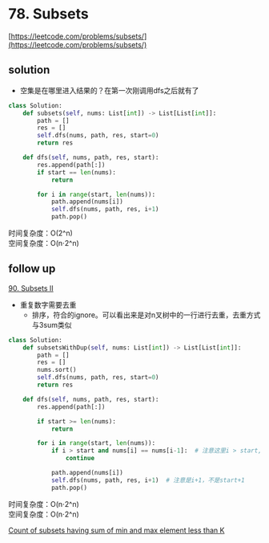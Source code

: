 # 78. Subsets

[https://leetcode.com/problems/subsets/](https://leetcode.com/problems/subsets/)

## solution

- 空集是在哪里进入结果的？在第一次刚调用dfs之后就有了

```python
class Solution:
    def subsets(self, nums: List[int]) -> List[List[int]]:
        path = []
        res = []
        self.dfs(nums, path, res, start=0)
        return res

    def dfs(self, nums, path, res, start):
        res.append(path[:])
        if start == len(nums):
            return

        for i in range(start, len(nums)):
            path.append(nums[i])
            self.dfs(nums, path, res, i+1)
            path.pop()
```

时间复杂度：O(2^n) <br>
空间复杂度：O(n⋅2^n)

## follow up

[90. Subsets II](https://leetcode.com/problems/subsets-ii/)

- 重复数字需要去重
  - 排序，符合的ignore。可以看出来是对n叉树中的一行进行去重，去重方式与3sum类似

```python
class Solution:
    def subsetsWithDup(self, nums: List[int]) -> List[List[int]]:
        path = []
        res = []
        nums.sort()
        self.dfs(nums, path, res, start=0)
        return res

    def dfs(self, nums, path, res, start):
        res.append(path[:])

        if start >= len(nums):
            return

        for i in range(start, len(nums)):
            if i > start and nums[i] == nums[i-1]:  # 注意这里i > start, 而不是 i > 0
                continue

            path.append(nums[i])
            self.dfs(nums, path, res, i+1)  # 注意是i+1，不是start+1
            path.pop()
```

时间复杂度：O(n⋅2^n) <br>
空间复杂度：O(n⋅2^n)

[Count of subsets having sum of min and max element less than K](https://www.geeksforgeeks.org/count-of-subsets-having-sum-of-min-and-max-element-less-than-k/)
